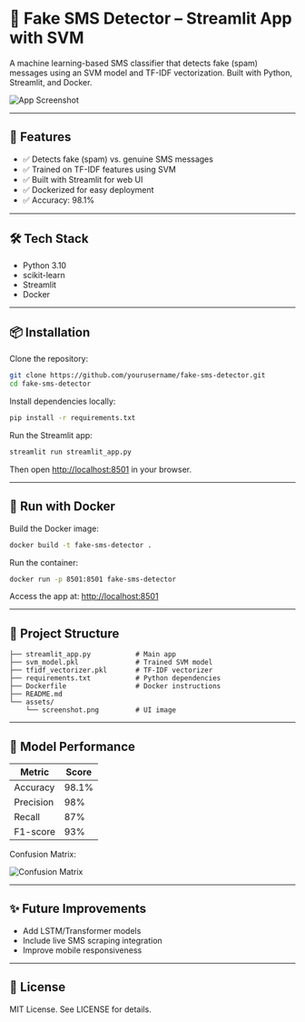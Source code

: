 

# 📲 Fake SMS Detector – Streamlit App with SVM

A machine learning-based SMS classifier that detects fake (spam) messages using an SVM model and TF-IDF vectorization. Built with Python, Streamlit, and Docker.

![App Screenshot](https://github.com/yourusername/fake-sms-detector/raw/main/assets/screenshot.png)

---

## 🧠 Features

* ✅ Detects fake (spam) vs. genuine SMS messages
* ✅ Trained on TF-IDF features using SVM
* ✅ Built with Streamlit for web UI
* ✅ Dockerized for easy deployment
* ✅ Accuracy: 98.1%

---

## 🛠️ Tech Stack

* Python 3.10
* scikit-learn
* Streamlit
* Docker

---

## 📦 Installation

Clone the repository:

```bash
git clone https://github.com/yourusername/fake-sms-detector.git
cd fake-sms-detector
```

Install dependencies locally:

```bash
pip install -r requirements.txt
```

Run the Streamlit app:

```bash
streamlit run streamlit_app.py
```

Then open [http://localhost:8501](http://localhost:8501) in your browser.

---

## 🐳 Run with Docker

Build the Docker image:

```bash
docker build -t fake-sms-detector .
```

Run the container:

```bash
docker run -p 8501:8501 fake-sms-detector
```

Access the app at: [http://localhost:8501](http://localhost:8501)

---

## 📂 Project Structure

```
├── streamlit_app.py           # Main app
├── svm_model.pkl              # Trained SVM model
├── tfidf_vectorizer.pkl       # TF-IDF vectorizer
├── requirements.txt           # Python dependencies
├── Dockerfile                 # Docker instructions
├── README.md
└── assets/
    └── screenshot.png         # UI image
```

---

## 🎯 Model Performance

| Metric    | Score |
| --------- | ----- |
| Accuracy  | 98.1% |
| Precision | 98%   |
| Recall    | 87%   |
| F1-score  | 93%   |

Confusion Matrix:

![Confusion Matrix](https://github.com/yourusername/fake-sms-detector/raw/main/assets/confusion_matrix.png)

---

## ✨ Future Improvements

* Add LSTM/Transformer models
* Include live SMS scraping integration
* Improve mobile responsiveness

---

## 📖 License

MIT License. See LICENSE for details.


